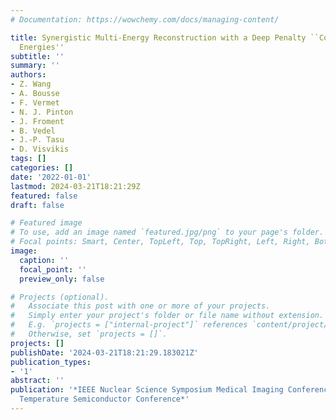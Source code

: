 ```yaml
---
# Documentation: https://wowchemy.com/docs/managing-content/

title: Synergistic Multi-Energy Reconstruction with a Deep Penalty ``Connecting the
  Energies''
subtitle: ''
summary: ''
authors:
- Z. Wang
- A. Bousse
- F. Vermet
- N. J. Pinton
- J. Froment
- B. Vedel
- J.-P. Tasu
- D. Visvikis
tags: []
categories: []
date: '2022-01-01'
lastmod: 2024-03-21T18:21:29Z
featured: false
draft: false

# Featured image
# To use, add an image named `featured.jpg/png` to your page's folder.
# Focal points: Smart, Center, TopLeft, Top, TopRight, Left, Right, BottomLeft, Bottom, BottomRight.
image:
  caption: ''
  focal_point: ''
  preview_only: false

# Projects (optional).
#   Associate this post with one or more of your projects.
#   Simply enter your project's folder or file name without extension.
#   E.g. `projects = ["internal-project"]` references `content/project/deep-learning/index.md`.
#   Otherwise, set `projects = []`.
projects: []
publishDate: '2024-03-21T18:21:29.183021Z'
publication_types:
- '1'
abstract: ''
publication: '*IEEE Nuclear Science Symposium Medical Imaging Conference and Room
  Temperature Semiconductor Conference*'
---
```

